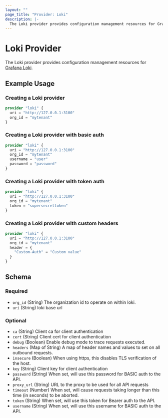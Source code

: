 ```yaml
---
layout: ""
page_title: "Provider: Loki"
description: |-
  The Loki provider provides configuration management resources for Grafana Loki.
---
```


# Loki Provider

The Loki provider provides configuration management resources for
[Grafana Loki](https://grafana.com/oss/loki/).

## Example Usage

### Creating a Loki provider

```terraform
provider "loki" {
  uri = "http://127.0.0.1:3100"
  org_id = "mytenant"
}
```

### Creating a Loki provider with basic auth

```terraform
provider "loki" {
  uri = "http://127.0.0.1:3100"
  org_id = "mytenant"
  username = "user"
  password = "password"
}
```

### Creating a Loki provider with token auth

```terraform
provider "loki" {
  uri = "http://127.0.0.1:3100"
  org_id = "mytenant"
  token = "supersecrettoken"
}
```

### Creating a Loki provider with custom headers

```terraform
provider "loki" {
  uri = "http://127.0.0.1:3100"
  org_id = "mytenant"
  header = {
    "Custom-Auth" = "Custom value"
  }
}
```

<!-- schema generated by tfplugindocs -->
## Schema

### Required

- `org_id` (String) The organization id to operate on within loki.
- `uri` (String) loki base url

### Optional

- `ca` (String) Client ca for client authentication
- `cert` (String) Client cert for client authentication
- `debug` (Boolean) Enable debug mode to trace requests executed.
- `headers` (Map of String) A map of header names and values to set on all outbound requests.
- `insecure` (Boolean) When using https, this disables TLS verification of the host.
- `key` (String) Client key for client authentication
- `password` (String) When set, will use this password for BASIC auth to the API.
- `proxy_url` (String) URL to the proxy to be used for all API requests
- `timeout` (Number) When set, will cause requests taking longer than this time (in seconds) to be aborted.
- `token` (String) When set, will use this token for Bearer auth to the API.
- `username` (String) When set, will use this username for BASIC auth to the API.
